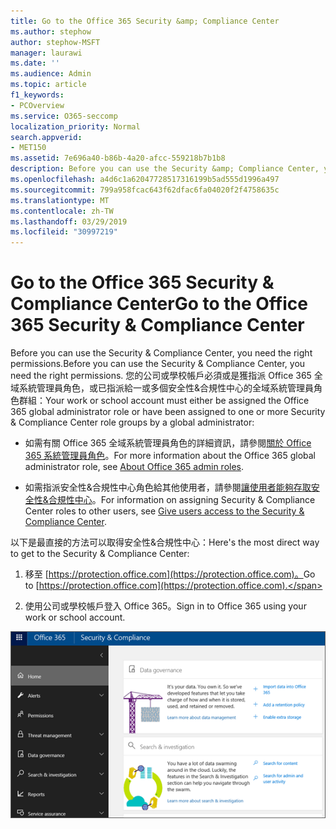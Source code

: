 ```yaml
---
title: Go to the Office 365 Security &amp; Compliance Center
ms.author: stephow
author: stephow-MSFT
manager: laurawi
ms.date: ''
ms.audience: Admin
ms.topic: article
f1_keywords:
- PCOverview
ms.service: O365-seccomp
localization_priority: Normal
search.appverid:
- MET150
ms.assetid: 7e696a40-b86b-4a20-afcc-559218b7b1b8
description: Before you can use the Security &amp; Compliance Center, you need the right permissions. 您的公司或學校帳戶必須或是獲指派 Office 365 全域系統管理員角色，或已指派給一或多個安全性&amp;合規性中心的全域系統管理員角色群組。
ms.openlocfilehash: a4d6c1a62047728517316199b5ad555d1996a497
ms.sourcegitcommit: 799a958fcac643f62dfac6fa04020f2f4758635c
ms.translationtype: MT
ms.contentlocale: zh-TW
ms.lasthandoff: 03/29/2019
ms.locfileid: "30997219"
---
```

# <a name="go-to-the-office-365-security-amp-compliance-center"></a><span data-ttu-id="30d52-104">Go to the Office 365 Security &amp; Compliance Center</span><span class="sxs-lookup"><span data-stu-id="30d52-104">Go to the Office 365 Security &amp; Compliance Center</span></span>

<span data-ttu-id="30d52-105">Before you can use the Security &amp; Compliance Center, you need the right permissions.</span><span class="sxs-lookup"><span data-stu-id="30d52-105">Before you can use the Security &amp; Compliance Center, you need the right permissions.</span></span> <span data-ttu-id="30d52-106">您的公司或學校帳戶必須或是獲指派 Office 365 全域系統管理員角色，或已指派給一或多個安全性&amp;合規性中心的全域系統管理員角色群組：</span><span class="sxs-lookup"><span data-stu-id="30d52-106">Your work or school account must either be assigned the Office 365 global administrator role or have been assigned to one or more Security &amp; Compliance Center role groups by a global administrator:</span></span>
  
- <span data-ttu-id="30d52-107">如需有關 Office 365 全域系統管理員角色的詳細資訊，請參閱[關於 Office 365 系統管理員角色](https://support.office.com/article/da585eea-f576-4f55-a1e0-87090b6aaa9d)。</span><span class="sxs-lookup"><span data-stu-id="30d52-107">For more information about the Office 365 global administrator role, see [About Office 365 admin roles](https://support.office.com/article/da585eea-f576-4f55-a1e0-87090b6aaa9d).</span></span> 
    
- <span data-ttu-id="30d52-108">如需指派安全性&amp;合規性中心角色給其他使用者，請參閱[讓使用者能夠存取安全性&amp;合規性中心](grant-access-to-the-security-and-compliance-center.md)。</span><span class="sxs-lookup"><span data-stu-id="30d52-108">For information on assigning Security &amp; Compliance Center roles to other users, see [Give users access to the Security &amp; Compliance Center](grant-access-to-the-security-and-compliance-center.md).</span></span>
    
<span data-ttu-id="30d52-109">以下是最直接的方法可以取得安全性&amp;合規性中心：</span><span class="sxs-lookup"><span data-stu-id="30d52-109">Here's the most direct way to get to the Security &amp; Compliance Center:</span></span>
  
1. <span data-ttu-id="30d52-110">移至 [https://protection.office.com](https://protection.office.com)。</span><span class="sxs-lookup"><span data-stu-id="30d52-110">Go to [https://protection.office.com](https://protection.office.com).</span></span>
    
2. <span data-ttu-id="30d52-111">使用公司或學校帳戶登入 Office 365。</span><span class="sxs-lookup"><span data-stu-id="30d52-111">Sign in to Office 365 using your work or school account.</span></span>
    
![Office 365 安全性&amp;合規性中心首頁](media/f1d35324-ac44-4f59-96a7-b11767b43201.png)
  


